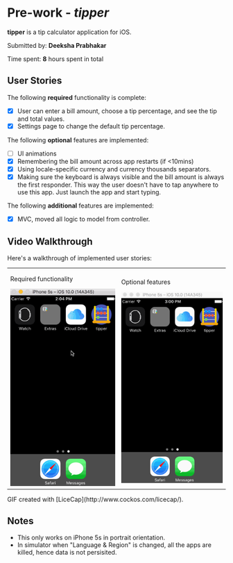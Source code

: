 # Pre-work - *tipper*

**tipper** is a tip calculator application for iOS.

Submitted by: **Deeksha Prabhakar**

Time spent: **8** hours spent in total

## User Stories

The following **required** functionality is complete:

* [x] User can enter a bill amount, choose a tip percentage, and see the tip and total values.
* [x] Settings page to change the default tip percentage.

The following **optional** features are implemented:
* [ ] UI animations
* [x] Remembering the bill amount across app restarts (if <10mins)
* [x] Using locale-specific currency and currency thousands separators.
* [x] Making sure the keyboard is always visible and the bill amount is always the first responder. This way the user doesn't have to tap anywhere to use this app. Just launch the app and start typing.

The following **additional** features are implemented:

- [x] MVC, moved all logic to model from controller.


## Video Walkthrough 

Here's a walkthrough of implemented user stories:
<table>
<tbody>
<tr>
<td>
<p>Required functionality</p>
<img src='https://github.com/DeekshaPrabhakar/tipper/blob/master/tipperWalkthrough.gif' title='Video Walkthrough' width='' alt='Video Walkthrough' />
</td>
<td>
<p>Optional features</p>
<img src='https://github.com/DeekshaPrabhakar/tipper/blob/master/tipperWalkthroughOptional.gif' title='Video Walkthrough' width='' alt='Optional features video Walkthrough' />
</td>
</tbody>
</table>
GIF created with [LiceCap](http://www.cockos.com/licecap/).

## Notes

* This only works on iPhone 5s in portrait orientation.
* In simulator when "Language & Region" is changed, all the apps are killed, hence data is not persisited.
